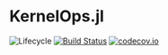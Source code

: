 # KernelOps.jl

![Lifecycle](https://img.shields.io/badge/lifecycle-experimental-orange.svg)<!--
![Lifecycle](https://img.shields.io/badge/lifecycle-maturing-blue.svg)
![Lifecycle](https://img.shields.io/badge/lifecycle-stable-green.svg)
![Lifecycle](https://img.shields.io/badge/lifecycle-retired-orange.svg)
![Lifecycle](https://img.shields.io/badge/lifecycle-archived-red.svg)
![Lifecycle](https://img.shields.io/badge/lifecycle-dormant-blue.svg) -->
[![Build Status](https://travis-ci.com/francescoalemanno/KernelOps.jl.svg?branch=master)](https://travis-ci.com/francescoalemanno/KernelOps.jl)
[![codecov.io](http://codecov.io/github/francescoalemanno/KernelOps.jl/coverage.svg?branch=master)](http://codecov.io/github/francescoalemanno/KernelOps.jl?branch=master)
<!--
[![Documentation](https://img.shields.io/badge/docs-stable-blue.svg)](https://francescoalemanno.github.io/KernelOps.jl/stable)
[![Documentation](https://img.shields.io/badge/docs-master-blue.svg)](https://francescoalemanno.github.io/KernelOps.jl/dev)
-->
